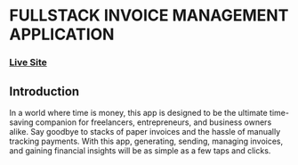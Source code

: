 # FULLSTACK INVOICE MANAGEMENT APPLICATION

### [Live Site](https://cashflownexus.vercel.app/)

## Introduction

In a world where time is money, this app is designed to be the ultimate time-saving companion for freelancers, entrepreneurs, and business owners alike. Say goodbye to stacks of paper invoices and the hassle of manually tracking payments. With this app, generating, sending, managing invoices, and gaining financial insights will be as simple as a few taps and clicks.

